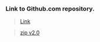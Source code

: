 [  this is a comment. ]::

<link href="styles.css" rel="stylesheet"></link>

### Link to Github.com repository.

>[Link](https://github.com/PersonHood/Personhood)

>[zip v2.0](https://github.com/PersonHood/Personhoodc/archive/refs/tags/v2.0.zip)



